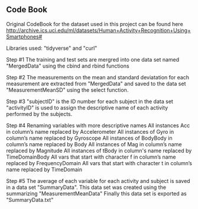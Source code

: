 ## Code Book

Original CodeBook for the dataset used in this project can be found here http://archive.ics.uci.edu/ml/datasets/Human+Activity+Recognition+Using+Smartphones#

Libraries used: "tidyverse" and "curl"
    
Step #1
        The training and test sets are mergred into one data set named "MergedData" 
        using the cbind and rbind functions

Step #2
        The measurements on the mean and standard deviatation for each measurement
        are extracted from "MergedData" and saved to the data set "MeasurementMeanSD" 
        using the select function.

Step #3
        "subjectID" is the ID number for each subject in the data set
        "activityID" is used to assign the descriptive name of each activity performed by the subjects.

Step #4
        Renaming variables with more descriptive names
                All instances Acc in column’s name replaced by Accelerometer
                All instances of Gyro in column’s name replaced by Gyroscope
                All instances of BodyBody in column’s name replaced by Body
                All instances of Mag in column’s name replaced by Magnitude
                All instances of tBody in column's name replaced by TimeDomainBody
                All vars that start with character f in column’s name replaced by FrequencyDomain
                All vars that start with character t in column’s name replaced by TimeDomain 

Step #5
        The average of each variable for each activity and subject is saved in a data set "SummaryData".
        This data set was created using the summarizing "MeasurementMeanData"
        Finally this data set is exported as "SummaryData.txt"
